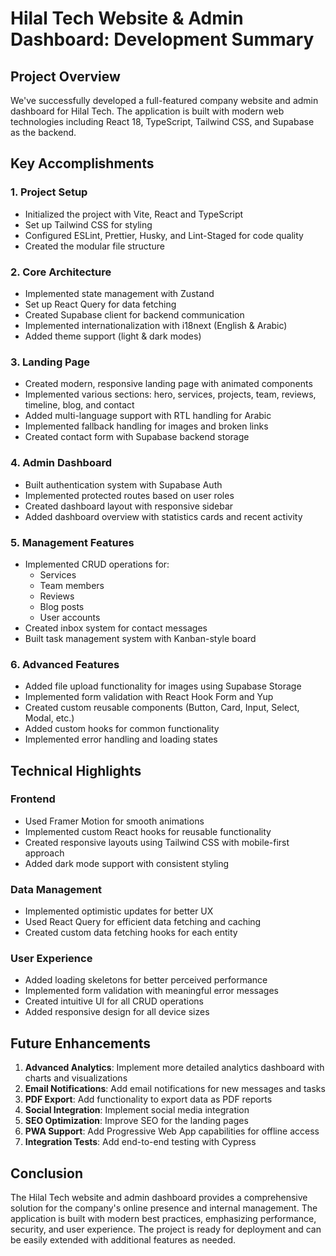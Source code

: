 # Hilal Tech Website & Admin Dashboard: Development Summary

## Project Overview

We've successfully developed a full-featured company website and admin dashboard for Hilal Tech. The application is built with modern web technologies including React 18, TypeScript, Tailwind CSS, and Supabase as the backend.

## Key Accomplishments

### 1. Project Setup
- Initialized the project with Vite, React and TypeScript
- Set up Tailwind CSS for styling
- Configured ESLint, Prettier, Husky, and Lint-Staged for code quality
- Created the modular file structure

### 2. Core Architecture
- Implemented state management with Zustand
- Set up React Query for data fetching
- Created Supabase client for backend communication
- Implemented internationalization with i18next (English & Arabic)
- Added theme support (light & dark modes)

### 3. Landing Page
- Created modern, responsive landing page with animated components
- Implemented various sections: hero, services, projects, team, reviews, timeline, blog, and contact
- Added multi-language support with RTL handling for Arabic
- Implemented fallback handling for images and broken links
- Created contact form with Supabase backend storage

### 4. Admin Dashboard
- Built authentication system with Supabase Auth
- Implemented protected routes based on user roles
- Created dashboard layout with responsive sidebar
- Added dashboard overview with statistics cards and recent activity

### 5. Management Features
- Implemented CRUD operations for:
  - Services
  - Team members
  - Reviews
  - Blog posts
  - User accounts
- Created inbox system for contact messages
- Built task management system with Kanban-style board

### 6. Advanced Features
- Added file upload functionality for images using Supabase Storage
- Implemented form validation with React Hook Form and Yup
- Created custom reusable components (Button, Card, Input, Select, Modal, etc.)
- Added custom hooks for common functionality
- Implemented error handling and loading states

## Technical Highlights

### Frontend
- Used Framer Motion for smooth animations
- Implemented custom React hooks for reusable functionality
- Created responsive layouts using Tailwind CSS with mobile-first approach
- Added dark mode support with consistent styling

### Data Management
- Implemented optimistic updates for better UX
- Used React Query for efficient data fetching and caching
- Created custom data fetching hooks for each entity

### User Experience
- Added loading skeletons for better perceived performance
- Implemented form validation with meaningful error messages
- Created intuitive UI for all CRUD operations
- Added responsive design for all device sizes

## Future Enhancements

1. **Advanced Analytics**: Implement more detailed analytics dashboard with charts and visualizations
2. **Email Notifications**: Add email notifications for new messages and tasks
3. **PDF Export**: Add functionality to export data as PDF reports
4. **Social Integration**: Implement social media integration
5. **SEO Optimization**: Improve SEO for the landing pages
6. **PWA Support**: Add Progressive Web App capabilities for offline access
7. **Integration Tests**: Add end-to-end testing with Cypress

## Conclusion

The Hilal Tech website and admin dashboard provides a comprehensive solution for the company's online presence and internal management. The application is built with modern best practices, emphasizing performance, security, and user experience. The project is ready for deployment and can be easily extended with additional features as needed.
